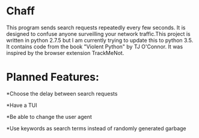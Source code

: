 Chaff
=====

This program sends search requests repeatedly every few seconds. It is designed to confuse anyone surveilling your 
network traffic.This project is written in python 2.7.5 but I am currently trying to update this to python 3.5. It contains code from the book "Violent Python" by TJ O'Connor. 
It was inspired by the browser extension TrackMeNot.

Planned Features:
=====
*Choose the delay between search requests

*Have a TUI

*Be able to change the user agent

*Use keywords as search terms instead of randomly generated garbage
